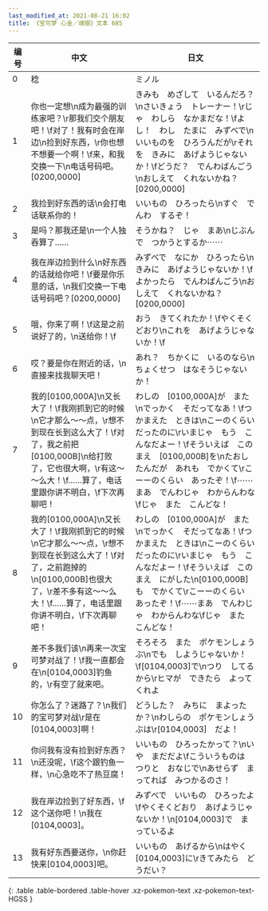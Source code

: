 ```yaml
---
last_modified_at: 2021-08-21 16:02
title: 《宝可梦 心金／魂银》文本 685
---
```

| 编号 | 中文 | 日文 |
| ---- | ---- | ---- |
| 0 | 稔 | ミノル |
| 1 | 你也一定想\n成为最强的训练家吧？\r那我们交个朋友吧！\f对了！我有时会在岸边\n捡到好东西，\r你也想不想要一个啊！\f来，和我交换一下\n电话号码吧。[0200,0000] | きみも　めざして　いるんだろ？\nさいきょう　トレーナー！\rじゃ　わしら　なかまだな！\fよし！　わし　たまに　みずべで\nいいものを　ひろうんだが\rそれを　きみに　あげようじゃないか！\fどうだ？　でんわばんごう\nおしえて　くれないかね？[0200,0000] |
| 2 | 我捡到好东西的话\n会打电话联系你的！ | いいもの　ひろったら\nすぐ　でんわ　するぞ！ |
| 3 | 是吗？那我还是\n一个人独吞算了…… | そうかね？　じゃ　まあ\nじぶんで　つかうとするか⋯⋯ |
| 4 | 我在岸边捡到什么\n好东西的话就给你吧！\f要是你乐意的话，\n我们交换一下电话号码吧？[0200,0000] | みずべで　なにか　ひろったら\nきみに　あげようじゃないか！\fよかったら　でんわばんごう\nおしえて　くれないかね？[0200,0000] |
| 5 | 哦，你来了啊！\f这是之前说好了的，\n送给你！\f | おう　きてくれたか！\fやくそくどおり\nこれを　あげようじゃないか！\f |
| 6 | 哎？要是你在附近的话，\n直接来找我聊天吧！ | あれ？　ちかくに　いるのなら\nちょくせつ　はなそうじゃないか！ |
| 7 | 我的[0100,000A]\n又长大了！\f我刚抓到它的时候\n它才那么～～点，\r想不到现在长到这么大了！\f对了，我之前把[0100,000B]\n给打败了，它也很大啊，\r有这～～么大！\f……算了，电话里跟你讲不明白，\f下次再聊吧！ | わしの　[0100,000A]が　また\nでっかく　そだってなあ！\fつかまえた　ときは\nこーのくらい　だったのに\rいまじゃ　もう　こんなだよー！\fそういえば　このまえ　[0100,000B]を\nたおしたんだが　あれも　でかくて\rこーーのくらい　あったぞ！\f⋯⋯まあ　でんわじゃ　わからんわな\fじゃ　また　こんどな！ |
| 8 | 我的[0100,000A]\n又长大了！\f我刚抓到它的时候\n它才那么～～点，\r想不到现在长到这么大了！\f对了，之前跑掉的\n[0100,000B]也很大了，\r差不多有这～～么大！\f……算了，电话里跟你讲不明白，\f下次再聊吧！ | わしの　[0100,000A]が　また\nでっかく　そだってなあ！\fつかまえた　ときは\nこーのくらい　だったのに\rいまじゃ　もう　こんなだよー！\fそういえば　このまえ　にがした\n[0100,000B]も　でかくて\rこーーのくらい　あったぞ！\f⋯⋯まあ　でんわじゃ　わからんわな\fじゃ　また　こんどな！ |
| 9 | 差不多我们该\n再来一次宝可梦对战了！\f我一直都会在\n[0104,0003]钓鱼的，\r有空了就来吧。 | そろそろ　また　ポケモンしょうぶ\nでも　しようじゃないか！\f[0104,0003]で\nつり　してるから\rヒマが　できたら　よってくれよ |
| 10 | 你怎么了？迷路了？\n我们的宝可梦对战\r是在[0104,0003]啊！ | どうした？　みちに　まよったか？\nわしらの　ポケモンしょうぶは\r[0104,0003]　だよ！ |
| 11 | 你问我有没有捡到好东西？\n还没呢，\f这个跟钓鱼一样，\n心急吃不了热豆腐！ | いいもの　ひろったかって？\nいや　まだだよ\fこういうものは　つりと　おなじで\nあせらず　まってれば　みつかるのさ！ |
| 12 | 我在岸边捡到了好东西，\f这个送你吧！\n我在[0104,0003]。 | みずべで　いいもの　ひろったよ\fやくそくどおり　あげようじゃないか！\n[0104,0003]で　まっているよ |
| 13 | 我有好东西要送你，\n你赶快来[0104,0003]吧。 | いいもの　あげるから\nはやく　[0104,0003]に\rきてみたら　どうだい？ |
{: .table .table-bordered .table-hover .xz-pokemon-text .xz-pokemon-text-HGSS }